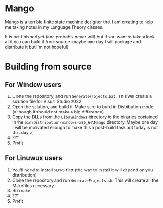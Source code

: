 # Mango

Mango is a terrible finite state machine designer that I am creating to help me taking notes in my Language Theory classes.

It is not finished yet (and probably never will) but if you want to take a look at it you can build it from source (maybe one day I will package and distribute it but I'm not hopeful)

# Building from source

## For Window users

1. Clone the repository, and run `GenerateProjects.bat`. This will create a solution file for Visual Studio 2022.
2. Open the solution, and build it. Make sure to build in Distribution mode (although it should not make a big difference).
3. Copy the DLLs from the `Libs\Windows` directory to the binaries contained in the `bin\Distribution-windows-x86_64\Mango` directory. Maybe one day I will be motivated enough to make this a post-build task but today is not that day :(
4. ???
5. Profit

## For Linuwux users

1. You'll need to install `GLFW3` first (the way to install it will depend on you distribution)
2. Clone the repository and run `GenerateProjects.sh`. This will create all the Makefiles necessary.
3. Run `make`
4. ???
5. Profit